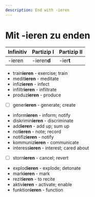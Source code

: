 ```yaml
---
description: End with -ieren
---
```


# Mit -ieren zu enden

| Infinitiv | Partizip I | Partizip II |
| :--- | :--- | :--- |
| -ieren | -ieren**d** | -ier**t** |

* train**ieren** - exercise; train
* medit**ieren** - meditate
* infiz**ieren** - infect
* infiltr**ieren** - infiltrate
* produz**ieren** - produce
* [ ] gener**ieren** - generate; create
* inform**ieren** - inform; notify
* diskrimin**ieren** - discriminate
* add**ieren** - add up; sum up
* not**ieren** - note; record
* notifiz**ieren** - notify
* kommuniz**ieren** - communicate
* interess**ieren** - interest; cared about
* [ ] storn**ieren** - cancel; revert
* explod**ieren** - explode; detonate
* mark**ieren** - mark
* rezit**ieren** - to recite
* aktiv**ieren** - activate; enable
* funktion**ieren** - function

